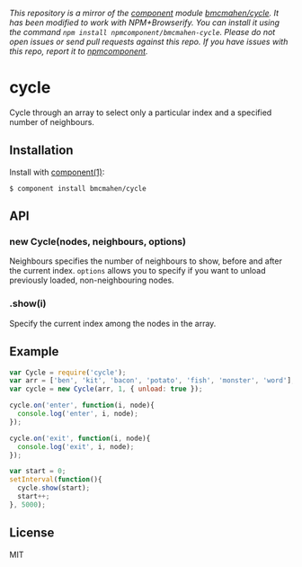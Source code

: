 *This repository is a mirror of the [component](http://component.io) module [bmcmahen/cycle](http://github.com/bmcmahen/cycle). It has been modified to work with NPM+Browserify. You can install it using the command `npm install npmcomponent/bmcmahen-cycle`. Please do not open issues or send pull requests against this repo. If you have issues with this repo, report it to [npmcomponent](https://github.com/airportyh/npmcomponent).*

# cycle

  Cycle through an array to select only a particular index and a specified number of neighbours.

## Installation

  Install with [component(1)](http://component.io):

    $ component install bmcmahen/cycle

## API

### new Cycle(nodes, neighbours, options)

  Neighbours specifies the number of neighbours to show, before and after the current index. `options` allows you to specify if you want to unload previously loaded, non-neighbouring nodes.

### .show(i)

  Specify the current index among the nodes in the array.

## Example

```javascript
var Cycle = require('cycle');
var arr = ['ben', 'kit', 'bacon', 'potato', 'fish', 'monster', 'word'];
var cycle = new Cycle(arr, 1, { unload: true });

cycle.on('enter', function(i, node){
  console.log('enter', i, node);
});

cycle.on('exit', function(i, node){
  console.log('exit', i, node);
});

var start = 0;
setInterval(function(){
  cycle.show(start);
  start++;
}, 5000);
```



## License

  MIT
